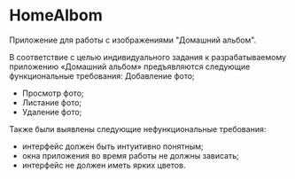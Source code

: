 # HomeAlbom
Приложение для работы с изображениями "Домашний альбом".

В соответствие с целью индивидуального задания к разрабатываемому приложению «Домашний альбом» предъявляются следующие функциональные требования: 
Добавление фото;
- Просмотр фото;
- Листание фото;
- Удаление фото;

Также были выявлены следующие нефункциональные требования:
- интерфейс должен быть интуитивно понятным;
- окна приложения во время работы не должны зависать;
- интерфейс не должен иметь ярких цветов.
